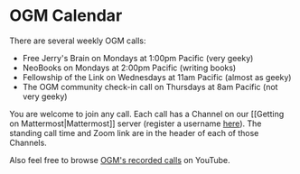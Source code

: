# OGM Calendar

There are several weekly OGM calls:

- Free Jerry's Brain on Mondays at 1:00pm Pacific (very geeky)
- NeoBooks on Mondays at 2:00pm Pacific (writing books)
- Fellowship of the Link on Wednesdays at 11am Pacific (almost as geeky)
- The OGM community check-in call on Thursdays at 8am Pacific (not very geeky)

You are welcome to join any call. Each call has a Channel on our [[Getting on Mattermost|Mattermost]] server (register a username [here](https://chat.collectivesensecommons.org/)). The standing call time and Zoom link are in the header of each of those Channels. 

Also feel free to browse [OGM's recorded calls](https://www.youtube.com/playlist?list=PLreQNsM8LqWA2ib_Yfkde8m30ANi0WtJr) on YouTube.

